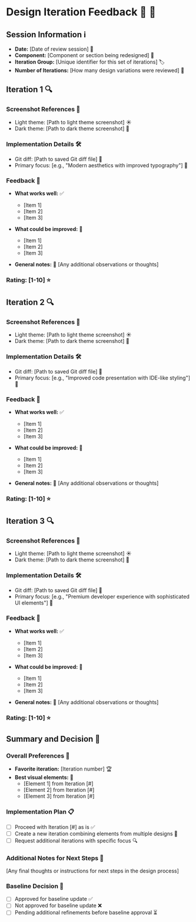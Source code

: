 # Design Iteration Feedback 📝 🔄

## Session Information ℹ️

- **Date:** [Date of review session] 📅
- **Component:** [Component or section being redesigned] 🧩
- **Iteration Group:** [Unique identifier for this set of iterations] 🏷️
- **Number of Iterations:** [How many design variations were reviewed] 🔢

## Iteration 1 🔍

### Screenshot References 📸

- Light theme: [Path to light theme screenshot] ☀️
- Dark theme: [Path to dark theme screenshot] 🌙

### Implementation Details 🛠️

- Git diff: [Path to saved Git diff file] 📄
- Primary focus: [e.g., "Modern aesthetics with improved typography"] 🎯

### Feedback 💬

- **What works well:** ✅

  - [Item 1]
  - [Item 2]
  - [Item 3]

- **What could be improved:** 🔧

  - [Item 1]
  - [Item 2]
  - [Item 3]

- **General notes:** 📝
  [Any additional observations or thoughts]

### Rating: [1-10] ⭐

## Iteration 2 🔍

### Screenshot References 📸

- Light theme: [Path to light theme screenshot] ☀️
- Dark theme: [Path to dark theme screenshot] 🌙

### Implementation Details 🛠️

- Git diff: [Path to saved Git diff file] 📄
- Primary focus: [e.g., "Improved code presentation with IDE-like styling"] 🎯

### Feedback 💬

- **What works well:** ✅

  - [Item 1]
  - [Item 2]
  - [Item 3]

- **What could be improved:** 🔧

  - [Item 1]
  - [Item 2]
  - [Item 3]

- **General notes:** 📝
  [Any additional observations or thoughts]

### Rating: [1-10] ⭐

## Iteration 3 🔍

### Screenshot References 📸

- Light theme: [Path to light theme screenshot] ☀️
- Dark theme: [Path to dark theme screenshot] 🌙

### Implementation Details 🛠️

- Git diff: [Path to saved Git diff file] 📄
- Primary focus: [e.g., "Premium developer experience with sophisticated UI elements"] 🎯

### Feedback 💬

- **What works well:** ✅

  - [Item 1]
  - [Item 2]
  - [Item 3]

- **What could be improved:** 🔧

  - [Item 1]
  - [Item 2]
  - [Item 3]

- **General notes:** 📝
  [Any additional observations or thoughts]

### Rating: [1-10] ⭐

## Summary and Decision 🏁

### Overall Preferences 💖

- **Favorite iteration:** [Iteration number] 🏆
- **Best visual elements:** 🌟
  - [Element 1] from Iteration [#]
  - [Element 2] from Iteration [#]
  - [Element 3] from Iteration [#]

### Implementation Plan 📋

- [ ] Proceed with Iteration [#] as is ✅
- [ ] Create a new iteration combining elements from multiple designs 🔄
- [ ] Request additional iterations with specific focus 🔍

### Additional Notes for Next Steps 📌

[Any final thoughts or instructions for next steps in the design process]

### Baseline Decision 🚩

- [ ] Approved for baseline update ✅
- [ ] Not approved for baseline update ❌
- [ ] Pending additional refinements before baseline approval ⏳
